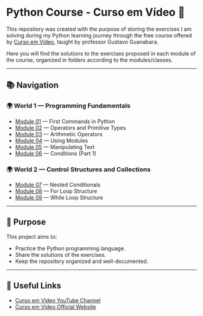 # Python Course - Curso em Vídeo 🐍

This repository was created with the purpose of storing the exercises I am solving during my Python learning journey through the free course offered by [Curso em Vídeo](https://www.youtube.com/c/CursoemVídeo), taught by professor Gustavo Guanabara.

Here you will find the solutions to the exercises proposed in each module of the course, organized in folders according to the modules/classes.


---

## 📚 Navigation

### 🌍 World 1 — Programming Fundamentals

- [Module 01](./m1_First_Commands) — First Commands in Python
- [Module 02](./m2_Operators_and_Primitive_Types) — Operators and Primitive Types
- [Module 03](./m3_Arithmetic_Operators) — Arithmetic Operators
- [Module 04](./m4_Using_Modules) — Using Modules
- [Module 05](./m5_Manipulating_Text) — Manipulating Text
- [Module 06](./m6_Conditions_Part1) — Conditions (Part 1)

### 🌍 World 2 — Control Structures and Collections

- [Module 07](./m7_Nested_Conditionals) — Nested Conditionals
- [Module 08](./m8_For_Loop_Structure) — For Loop Structure
- [Module 09](./m9_While_Loop_Sructure) — While Loop Structure

---

## 🚀 Purpose

This project aims to:

- Practice the Python programming language.
- Share the solutions of the exercises.
- Keep the repository organized and well-documented.


---

## 🔗 Useful Links

- [Curso em Vídeo YouTube Channel](https://www.youtube.com/@CursoemVideo)
- [Curso em Vídeo Official Website](https://www.cursoemvideo.com/)

